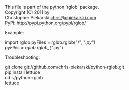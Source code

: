 This file is part of the python 'rglob' package.  
Copyright (C) 2011 by   
Christopher Piekarski <chris@cpiekarski.com>  
PyPi: http://pypi.python.org/pypi/rglob/  

Example:

import rglob
pyFiles = rglob.rglob("/", "*.py")  
pyFiles = rglob.rglob_("*.py")  

Troubleshooting:

git clone git://github.com/chris-piekarski/python-rglob.git  
pip install lettuce  
cd ~/python-rglob  
lettuce  
